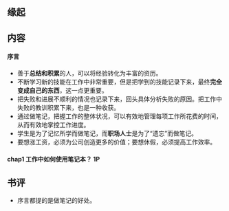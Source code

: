 ##  缘起


##  内容
####  序言
+ 善于**总结和积累**的人，可以将经验转化为丰富的资历。
+ 不断学习新的技能在工作中非常重要，但是把学到的技能记录下来，最终**完全变成自己的东西**，这一点更重要。
+ 把失败和进展不顺利的情况也记录下来，回头具体分析失败的原因。把工作中失败的教训积累下来，也是一种收获。
+ 通过做笔记，把握工作的整体状况，可以有效地管理每项工作所花费的时间，从而有效地掌控工作进度。
+ 学生是为了记忆所学而做笔记，而**职场人士**是为了“遗忘”而做笔记。
+ 要想涨工资，必须为公司创造更多的价值；要想休假，必须提高工作效率。


#### chap1 工作中如何使用笔记本？ 1P



##  书评
+ 序言都提的是做笔记的好处。